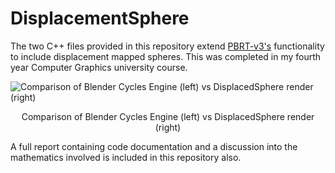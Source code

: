 # DisplacementSphere
The two C++ files provided in this repository extend [PBRT-v3's](https://github.com/mmp/pbrt-v3) functionality to include displacement mapped spheres. This was completed in my fourth year Computer Graphics university course.

![Comparison of Blender Cycles Engine (left) vs DisplacedSphere render (right)](/Images/comparison.png)
<p align="center">Comparison of Blender Cycles Engine (left) vs DisplacedSphere render (right)</p>

A full report containing code documentation and a discussion into the mathematics involved is included in this repository also.
